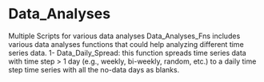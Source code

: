 # Data_Analyses
Multiple Scripts for various data analyses
Data_Analyses_Fns includes various data analyses functions that could help analyzing different time series data.
1- Data_Daily_Spread: this function spreads time series data with time step > 1 day (e.g., weekly, bi-weekly, random, etc.) to a daily time step time series with all the no-data days as blanks.
